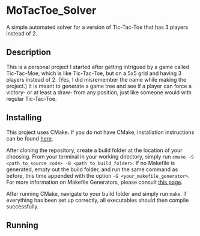 # MoTacToe_Solver
A simple automated solver for a version of Tic-Tac-Toe that has 3 players instead of 2.

## Description
This is a personal project I started after getting intrigued by a game called Tic-Tac-Moe, which is like Tic-Tac-Toe, but on a 5x5 grid and having 3 players instead of 2. (Yes, I did misremember the name while making the project.) It is meant to generate a game tree and see if a player can force a victory- or at least a draw- from any position, just like someone would with regular Tic-Tac-Toe.

## Installing
This project uses CMake. If you do not have CMake, installation instructions can be found [here](https://cmake.org/install/).

After cloning the repository, create a build folder at the location of your choosing. From your terminal in your working directory, simply run `cmake -S <path_to_source_code> -B <path_to_build_folder>`. If no Makefile is generated, empty out the build folder, and run the same command as before, this time appended with the option `-G <your_makefile_generator>`. For more information on Makefile Generators, please consult [this page](https://cmake.org/cmake/help/latest/manual/cmake-generators.7.html).

After running CMake, navigate to your build folder and simply run `make`. If everything has been set up correctly, all executables should then compile successfully.

## Running
